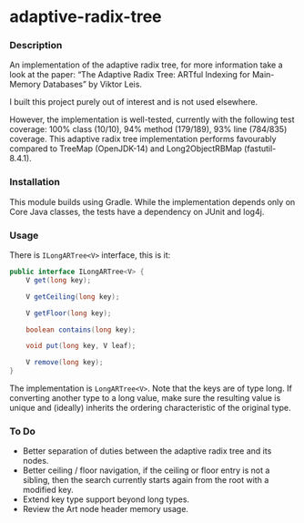 # adaptive-radix-tree

### Description
An implementation of the adaptive radix tree, for more information take a look at the paper: 
“The Adaptive Radix Tree: ARTful Indexing for Main-Memory Databases” by Viktor Leis.

I built this project purely out of interest and is not used elsewhere.

However, the implementation is well-tested, currently with the following test coverage: 
100% class (10/10), 94% method (179/189), 93% line (784/835) coverage.
This adaptive radix tree implementation performs favourably compared to TreeMap (OpenJDK-14) and Long2ObjectRBMap (fastutil-8.4.1).

### Installation
This module builds using Gradle.
While the implementation depends only on Core Java classes, the tests have a dependency on JUnit and log4j.

### Usage
There is `ILongARTree<V>` interface, this is it:

````java
public interface ILongARTree<V> {
    V get(long key);

    V getCeiling(long key);

    V getFloor(long key);

    boolean contains(long key);

    void put(long key, V leaf);

    V remove(long key);
}
````

The implementation is `LongARTree<V>`.
Note that the keys are of type long. 
If converting another type to a long value, 
make sure the resulting value is unique and (ideally) inherits the ordering characteristic of the original type.

### To Do
* Better separation of duties between the adaptive radix tree and its nodes.
* Better ceiling / floor navigation, if the ceiling or floor entry is not a sibling, then the search currently starts again from the root with a modified key.
* Extend key type support beyond long types.
* Review the Art node header memory usage.

